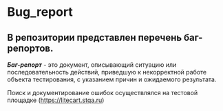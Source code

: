 # Bug_report

## В репозитории представлен перечень баг-репортов.

***Баг-репорт*** - это документ, описывающий ситуацию или последовательность действий, приведшую к некорректной работе объекта тестирования, с указанием причин и ожидаемого результата.

Поиск и документирование ошибок осуществлялся на тестовой площадке (https://litecart.stqa.ru)
